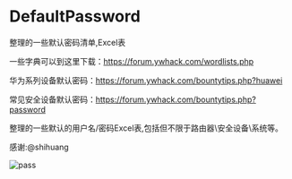 # DefaultPassword
整理的一些默认密码清单,Excel表

一些字典可以到这里下载：https://forum.ywhack.com/wordlists.php

华为系列设备默认密码：https://forum.ywhack.com/bountytips.php?huawei

常见安全设备默认密码：https://forum.ywhack.com/bountytips.php?password

整理的一些默认的用户名/密码Excel表,包括但不限于路由器\安全设备\系统等。

感谢:@shihuang

![pass](images/pass.png)

